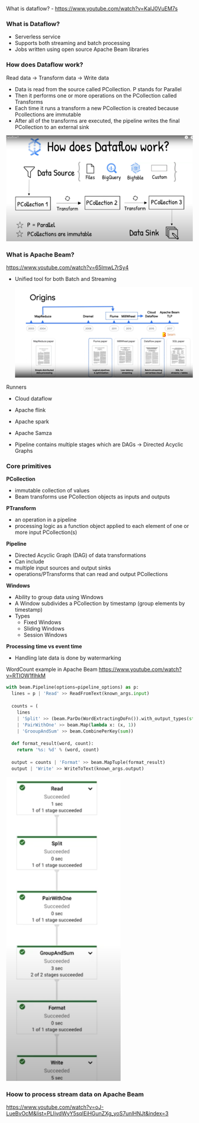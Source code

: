 What is dataflow? - https://www.youtube.com/watch?v=KalJ0VuEM7s

### What is Dataflow?

- Serverless service
- Supports both streaming and batch processing
- Jobs written using open source Apache Beam libraries

### How does Dataflow work?

Read data -> Transform data -> Write data

- Data is read from the source called PCollection. P stands for Parallel
- Then it performs one or more operations on the PCollection called Transforms
- Each time it runs a transform a new PCollection is created because Pcollections are immutable
- After all of the transforms are executed, the pipeline writes the final PCollection to an
  external sink

![How does dataflow work?](./how-does-dataflow-work.png)

### What is Apache Beam?

https://www.youtube.com/watch?v=65lmwL7rSy4

- Unified tool for both Batch and Streaming

  ![Apache Beam](./apache-beam-origin.png)

Runners

- Cloud dataflow
- Apache flink
- Apache spark
- Apache Samza

- Pipeline contains multiple stages which are DAGs -> Directed Acyclic Graphs

### Core primitives

**PCollection**

- immutable collection of values
- Beam transforms use PCollection objects as inputs and outputs

**PTransform**

- an operation in a pipeline
- processing logic as a function object applied to each element of one or more input PCollection(s)

**Pipeline**

- Directed Acyclic Graph (DAG) of data transformations
- Can include
- multiple input sources and output sinks
- operations/PTransforms that can read and output PCollections

**Windows**

- Ability to group data using Windows
- A Window subdivides a PCollection by timestamp (group elements by timestamp)
- Types
  - Fixed Windows
  - Sliding Windows
  - Session Windows

**Processing time vs event time**

- Handling late data is done by watermarking

WordCount example in Apache Beam
https://www.youtube.com/watch?v=RTIOW1fIhkM

```python
with beam.Pipeline(options=pipeline_options) as p:
  lines = p | 'Read' >> ReadFromText(known_args.input)

  counts = (
    lines
    | 'Split' >> (beam.ParDo(WordExtractingDoFn()).with_output_types(str))
    | 'PairWithOne' >> beam.Map(lambda x: (x, 1))
    | 'GrooupAndSum' >> beam.CombinePerKey(sum))

  def format_result(word, count):
    return '%s: %d' % (word, count)

  output = counts | 'Format' >> beam.MapTuple(format_result)
  output | 'Write' >> WriteToText(known_args.output)
```

![Word Count Pipeline](./word-count-pipeline.png)

### Hoow to process stream data on Apache Beam

https://www.youtube.com/watch?v=oJ-LueBvOcM&list=PLIivdWyY5sqIEiHGunZXg_yoS7unlHNJt&index=3
